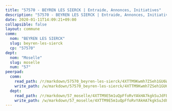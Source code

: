 ```yaml
---
title: "57570 - BEYREN LES SIERCK | Entraide, Annonces, Initiatives"
description: "57570 - BEYREN LES SIERCK | Entraide, Annonces, Initiatives"
date: 2020-01-11T14:09:21+09:00
collapsible: false
layout: commune
comm:
  nom: "BEYREN LES SIERCK"
  slug: beyren-les-sierck
  cp: "57570"
dept:
  nom: "Moselle"
  slug: moselle
  num: "57"
peerpad:
  comm:
    read_path: /r/markdown/57570_beyren-les-sierck/4XTTM9Kwmh7ZSeh1GU6WGZ1KE9acpLpnRgruEYzXweS1yx3Ty
    write_path: /w/markdown/57570_beyren-les-sierck/4XTTM9Kwmh7ZSeh1GU6WGZ1KE9acpLpnRgruEYzXweS1yx3Ty-K3TgTwthD6bscDMBLpQqLUckMsnjo2UoCQResCS7bm4NpNYu93ZbZqMCHdBLGYyvVMvvVgnwtrVcgR1H7Yb9ZNEjWqJv1yg98xREP6V1v9aouYTV5oVQzotZ7sW3i3Bc6DX7pjV5
  dept:
    read_path: /r/markdown/57_moselle/4XTTM9E5m1uQpFfoRvYAkHA7kgkSuJdFBSCmoLnZ6YvxmqAKj
    write_path: /w/markdown/57_moselle/4XTTM9E5m1uQpFfoRvYAkHA7kgkSuJdFBSCmoLnZ6YvxmqAKj-K3TgTxpsRhjGfb3pJqDaX4rYTLkyLoK3BLA4awBfhTSCoyNhResrhhmfsEF8aKnccedt5XoBzWeRYfKxQxNKv71ETcpGharLRE7rdgTKY3uSaW3Du2dz8v23YEY268mfYmweTFnR
---
```


